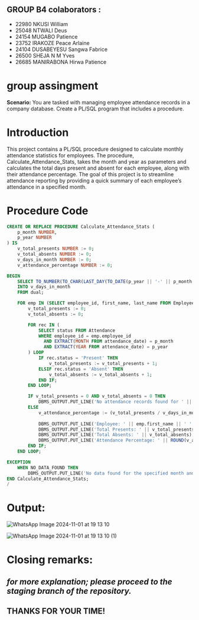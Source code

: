 ## GROUP B4 colaborators : 
- 22980 NKUSI William
- 25048 NTWALI Deus
- 24154 MUGABO Patience
- 23752 IRAKOZE Peace Arlaine
- 24104 DUSABEYESU Sangwa Fabrice
- 26500 SHEJA N M Yves
- 26685 MANIRABONA Hirwa Patience 
   
 # group assingment 
 
 **Scenario:** You are tasked with managing employee attendance records in a company database. Create a PL/SQL program that includes 
a procedure.

# Introduction
This project contains a PL/SQL procedure designed to calculate monthly attendance statistics for employees. The procedure, Calculate_Attendance_Stats, takes the month and year as parameters and calculates the total days present and absent for each employee, along with their attendance percentage. The goal of this project is to streamline attendance reporting by providing a quick summary of each employee’s attendance in a specified month.

# Procedure Code

```sql
CREATE OR REPLACE PROCEDURE Calculate_Attendance_Stats ( 
    p_month NUMBER,
    p_year NUMBER
) IS
    v_total_presents NUMBER := 0;
    v_total_absents NUMBER := 0;
    v_days_in_month NUMBER := 0;
    v_attendance_percentage NUMBER := 0;

BEGIN
    SELECT TO_NUMBER(TO_CHAR(LAST_DAY(TO_DATE(p_year || '-' || p_month || '-01', 'YYYY-MM-DD')), 'DD'))
    INTO v_days_in_month
    FROM dual;

    FOR emp IN (SELECT employee_id, first_name, last_name FROM Employees) LOOP
        v_total_presents := 0;
        v_total_absents := 0;

        FOR rec IN (
            SELECT status FROM Attendance 
            WHERE employee_id = emp.employee_id
              AND EXTRACT(MONTH FROM attendance_date) = p_month
              AND EXTRACT(YEAR FROM attendance_date) = p_year
        ) LOOP
            IF rec.status = 'Present' THEN
                v_total_presents := v_total_presents + 1;
            ELSIF rec.status = 'Absent' THEN
                v_total_absents := v_total_absents + 1;
            END IF;
        END LOOP;

        IF v_total_presents = 0 AND v_total_absents = 0 THEN
            DBMS_OUTPUT.PUT_LINE('No attendance records found for ' || emp.first_name || ' ' || emp.last_name || ' in the specified month.');
        ELSE
            v_attendance_percentage := (v_total_presents / v_days_in_month) * 100;
            
            DBMS_OUTPUT.PUT_LINE('Employee: ' || emp.first_name || ' ' || emp.last_name);
            DBMS_OUTPUT.PUT_LINE('Total Presents: ' || v_total_presents);
            DBMS_OUTPUT.PUT_LINE('Total Absents: ' || v_total_absents);
            DBMS_OUTPUT.PUT_LINE('Attendance Percentage: ' || ROUND(v_attendance_percentage, 2) || '%');
        END IF;
    END LOOP;

EXCEPTION
    WHEN NO_DATA_FOUND THEN
        DBMS_OUTPUT.PUT_LINE('No data found for the specified month and year.');
END Calculate_Attendance_Stats;
/
```

# Output:

![WhatsApp Image 2024-11-01 at 19 13 10](https://github.com/user-attachments/assets/9c3f2460-8c3b-429b-ba5a-df85a570478a)

![WhatsApp Image 2024-11-01 at 19 13 10 (1)](https://github.com/user-attachments/assets/a758158d-515f-4f09-baba-8c6d09d9b421)

# Closing remarks:
## _for more explanation; please proceed to the staging branch of the repository._

## THANKS FOR YOUR TIME!
